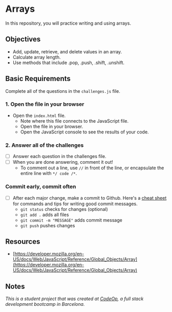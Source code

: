 # Arrays

In this repository, you will practice writing and using arrays.

## Objectives

- Add, update, retrieve, and delete values in an array.
- Calculate array length.
- Use methods that include .pop, .push, .shift, .unshift.

## Basic Requirements

Complete all of the questions in the `challenges.js` file.

### 1. Open the file in your browser

- Open the `index.html` file.
  - Note where this file connects to the JavaScript file.
  - Open the file in your browser.
  - Open the JavaScript console to see the results of your code.

### 2. Answer all of the challenges

- [ ] Answer each question in the challenges file.
- [ ] When you are done answering, comment it out!
  - To comment out a line, use `//` in front of the line, or encapsulate the entire line with `*/ code /*`.

### Commit early, commit often

- [ ] After each major change, make a commit to Github. Here's a [cheat sheet](https://www.git-tower.com/blog/git-cheat-sheet) for commands and tips for writing good commit messages.
  - `git status` checks for changes (optional)
  - `git add .` adds all files
  - `git commit -m "MESSAGE"` adds commit message
  - `git push` pushes changes

## Resources

- [https://developer.mozilla.org/en-US/docs/Web/JavaScript/Reference/Global_Objects/Array](https://developer.mozilla.org/en-US/docs/Web/JavaScript/Reference/Global_Objects/Array)

## Notes

_This is a student project that was created at [CodeOp](http://CodeOp.tech), a full stack development bootcamp in Barcelona._
